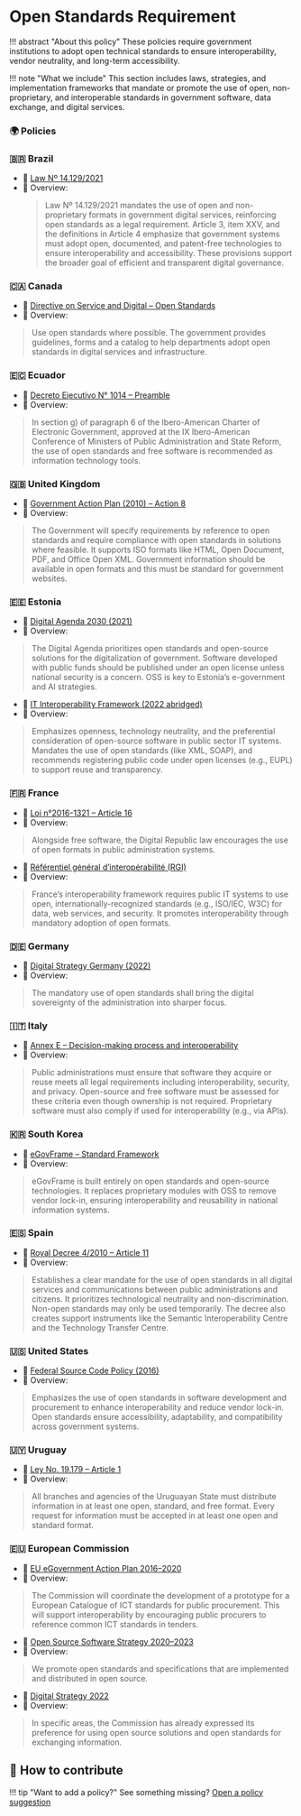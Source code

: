# Open Standards Requirement

!!! abstract "About this policy"
      These policies require government institutions to adopt open technical standards to ensure interoperability, vendor neutrality, and long-term accessibility.
  
!!! note "What we include"
      This section includes laws, strategies, and implementation frameworks that mandate or promote the use of open, non-proprietary, and interoperable standards in government software, data exchange, and digital services. 
      
### 🌍  Policies

### 🇧🇷 Brazil

* 🔗 [Law Nº 14.129/2021](https://www.planalto.gov.br/ccivil_03/_ato2019-2022/2021/lei/l14129.htm)
* 📄 Overview:
  > Law Nº 14.129/2021 mandates the use of open and non-proprietary formats in government digital services, reinforcing open standards as a legal requirement. Article 3, item XXV, and the definitions in Article 4 emphasize that government systems must adopt open, documented, and patent-free technologies to ensure interoperability and accessibility. These provisions support the broader goal of efficient and transparent digital governance.

### 🇨🇦 Canada

* 🔗 [Directive on Service and Digital – Open Standards](https://code.open.canada.ca/en/open-standards.html)
* 📄 Overview:
> Use open standards where possible. The government provides guidelines, forms and a catalog to help departments adopt open standards in digital services and infrastructure.

### 🇪🇨 Ecuador

* 🔗 [Decreto Ejecutivo N° 1014 – Preamble](https://web.gestiondocumental.gob.ec/wp-content/uploads/2020/08/Decreto-Ejecutivo-N-1014.pdf)
* 📄 Overview:
> In section g) of paragraph 6 of the Ibero-American Charter of Electronic Government, approved at the IX Ibero-American Conference of Ministers of Public Administration and State Reform, the use of open standards and free software is recommended as information technology tools.

### 🇬🇧 United Kingdom

* 🔗 [Government Action Plan (2010) – Action 8](https://assets.publishing.service.gov.uk/media/5a789aade5274a277e68e04d/open_source.pdf)
* 📄 Overview:
> The Government will specify requirements by reference to open standards and require compliance with open standards in solutions where feasible. It supports ISO formats like HTML, Open Document, PDF, and Office Open XML. Government information should be available in open formats and this must be standard for government websites.

### 🇪🇪 Estonia

* 🔗 [Digital Agenda 2030 (2021)](https://interoperable-europe.ec.europa.eu/sites/default/files/inline-files/OSS%20Country%20Intelligence%20Report%20Estonia%202025.pdf)
* 📄 Overview:
> The Digital Agenda prioritizes open standards and open-source solutions for the digitalization of government. Software developed with public funds should be published under an open license unless national security is a concern. OSS is key to Estonia’s e-government and AI strategies.

* 🔗 [IT Interoperability Framework (2022 abridged)](https://www.stat.ee/sites/default/files/2022-11/Estonian%20IT%20Interoperability%20Framework%20-%20Abridgement%20of%20Version%203.0.pdf)
* 📄 Overview:
> Emphasizes openness, technology neutrality, and the preferential consideration of open-source software in public sector IT systems. Mandates the use of open standards (like XML, SOAP), and recommends registering public code under open licenses (e.g., EUPL) to support reuse and transparency.


### 🇫🇷 France

* 🔗 [Loi n°2016-1321 – Article 16](https://www.legifrance.gouv.fr/jorf/id/JORFTEXT000033202746#:~:text=Les%20administrations%20mentionn%C3%A9es%20au%20premier,compter%20du%201er%20janvier%202018)
* 📄 Overview:
> Alongside free software, the Digital Republic law encourages the use of open formats in public administration systems.

* 🔗 [Référentiel général d’interopérabilité (RGI)](https://www.numerique.gouv.fr/offre-accompagnement/reference-interoperabilite-rgi/)
* 📄 Overview:
> France’s interoperability framework requires public IT systems to use open, internationally-recognized standards (e.g., ISO/IEC, W3C) for data, web services, and security. It promotes interoperability through mandatory adoption of open formats.


### 🇩🇪 Germany

* 🔗 [Digital Strategy Germany (2022)](https://www.bmv.de/SharedDocs/DE/Anlage/K/presse/063-digitalstrategie.pdf?__blob=publicationFile)
* 📄 Overview:
> The mandatory use of open standards shall bring the digital sovereignty of the administration into sharper focus.

### 🇮🇹 Italy

* 🔗 [Annex E – Decision-making process and interoperability](https://docs.italia.it/italia/developers-italia/gl-acquisition-and-reuse-software-for-pa-docs/en/stabile/attachments/annex-E-Summary-table-of-the-elements-required-for-the-decision-making-process.html)
* 📄 Overview:
> Public administrations must ensure that software they acquire or reuse meets all legal requirements including interoperability, security, and privacy. Open-source and free software must be assessed for these criteria even though ownership is not required. Proprietary software must also comply if used for interoperability (e.g., via APIs).


### 🇰🇷 South Korea

* 🔗 [eGovFrame – Standard Framework](https://www.egovframe.go.kr/eng/sub.do?menuNo=2#:~:text=The%20eGovernment%20Standard%20Framework%20has,reusability%20of%20National%20Information%20Systems)
* 📄 Overview:
> eGovFrame is built entirely on open standards and open-source technologies. It replaces proprietary modules with OSS to remove vendor lock-in, ensuring interoperability and reusability in national information systems.

### 🇪🇸 Spain

* 🔗 [Royal Decree 4/2010 – Article 11](https://www.boe.es/buscar/act.php?id=BOE-A-2010-1331)
* 📄 Overview:
> Establishes a clear mandate for the use of open standards in all digital services and communications between public administrations and citizens. It prioritizes technological neutrality and non-discrimination. Non-open standards may only be used temporarily. The decree also creates support instruments like the Semantic Interoperability Centre and the Technology Transfer Centre.


### 🇺🇸 United States

* 🔗 [Federal Source Code Policy (2016)](https://obamawhitehouse.archives.gov/sites/default/files/omb/memoranda/2016/m_16_21.pdf)
* 📄 Overview:
> Emphasizes the use of open standards in software development and procurement to enhance interoperability and reduce vendor lock-in. Open standards ensure accessibility, adaptability, and compatibility across government systems.

### 🇺🇾 Uruguay

* 🔗 [Ley No. 19.179 – Article 1](https://www.impo.com.uy/bases/leyes/19179-2013)
* 📄 Overview:
> All branches and agencies of the Uruguayan State must distribute information in at least one open, standard, and free format. Every request for information must be accepted in at least one open and standard format.


### 🇪🇺 European Commission

* 🔗 [EU eGovernment Action Plan 2016–2020](https://eur-lex.europa.eu/legal-content/EN/TXT/HTML/?uri=CELEX:52016DC0179)
* 📄 Overview:
> The Commission will coordinate the development of a prototype for a European Catalogue of ICT standards for public procurement. This will support interoperability by encouraging public procurers to reference common ICT standards in tenders.

* 🔗 [Open Source Software Strategy 2020–2023](https://commission.europa.eu/document/download/97e59978-42c0-4b4a-9406-8f1a86837530_en?filename=en_ec_open_source_strategy_2020-2023.pdf)
* 📄 Overview:
> We promote open standards and specifications that are implemented and distributed in open source.

* 🔗 [Digital Strategy 2022](https://commission.europa.eu/document/download/d699a990-59c2-4ca2-8613-0abbed0962b5_fr?filename=C_2022_4388_1_FR_ACT&prefLang=en)
* 📄 Overview:
> In specific areas, the Commission has already expressed its preference for using open source solutions and open standards for exchanging information.


## 🤝 How to contribute
  
!!! tip "Want to add a policy?"
      See something missing? [Open a policy suggestion](https://github.com/EL-BID/OSS_policies/issues/new?template=policy-suggestion.yml)